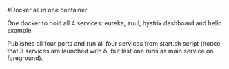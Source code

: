 #Docker all in one container

One docker to hold all 4 services: eureka, zuul, hystrix dashboard and hello example

Publishes all four ports and run all four services from start.sh script (notice that 3 services are launched with &, but last one runs as main service on foreground).


